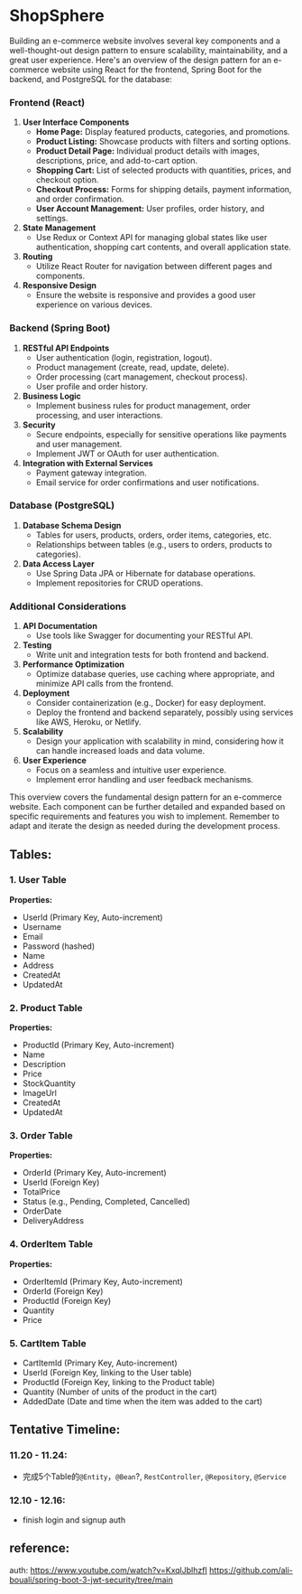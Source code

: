 # ShopSphere

Building an e-commerce website involves several key components and a well-thought-out design pattern to ensure scalability, maintainability, and a great user experience. Here's an overview of the design pattern for an e-commerce website using React for the frontend, Spring Boot for the backend, and PostgreSQL for the database:

### Frontend (React)

1. **User Interface Components**
   - **Home Page:** Display featured products, categories, and promotions.
   - **Product Listing:** Showcase products with filters and sorting options.
   - **Product Detail Page:** Individual product details with images, descriptions, price, and add-to-cart option.
   - **Shopping Cart:** List of selected products with quantities, prices, and checkout option.
   - **Checkout Process:** Forms for shipping details, payment information, and order confirmation.
   - **User Account Management:** User profiles, order history, and settings.
2. **State Management**
   - Use Redux or Context API for managing global states like user authentication, shopping cart contents, and overall application state.
3. **Routing**
   - Utilize React Router for navigation between different pages and components.
4. **Responsive Design**
   - Ensure the website is responsive and provides a good user experience on various devices.

### Backend (Spring Boot)

1. **RESTful API Endpoints**
   - User authentication (login, registration, logout).
   - Product management (create, read, update, delete).
   - Order processing (cart management, checkout process).
   - User profile and order history.
2. **Business Logic**
   - Implement business rules for product management, order processing, and user interactions.
3. **Security**
   - Secure endpoints, especially for sensitive operations like payments and user management.
   - Implement JWT or OAuth for user authentication.
4. **Integration with External Services**
   - Payment gateway integration.
   - Email service for order confirmations and user notifications.

### Database (PostgreSQL)

1. **Database Schema Design**
   - Tables for users, products, orders, order items, categories, etc.
   - Relationships between tables (e.g., users to orders, products to categories).
2. **Data Access Layer**
   - Use Spring Data JPA or Hibernate for database operations.
   - Implement repositories for CRUD operations.

### Additional Considerations

1. **API Documentation**
   - Use tools like Swagger for documenting your RESTful API.
2. **Testing**
   - Write unit and integration tests for both frontend and backend.
3. **Performance Optimization**
   - Optimize database queries, use caching where appropriate, and minimize API calls from the frontend.
4. **Deployment**
   - Consider containerization (e.g., Docker) for easy deployment.
   - Deploy the frontend and backend separately, possibly using services like AWS, Heroku, or Netlify.
5. **Scalability**
   - Design your application with scalability in mind, considering how it can handle increased loads and data volume.
6. **User Experience**
   - Focus on a seamless and intuitive user experience.
   - Implement error handling and user feedback mechanisms.

This overview covers the fundamental design pattern for an e-commerce website. Each component can be further detailed and expanded based on specific requirements and features you wish to implement. Remember to adapt and iterate the design as needed during the development process.

## Tables:

### 1. User Table

**Properties:**

- UserId (Primary Key, Auto-increment)
- Username
- Email
- Password (hashed)
- Name
- Address
- CreatedAt
- UpdatedAt

### 2. Product Table

**Properties:**

- ProductId (Primary Key, Auto-increment)
- Name
- Description
- Price
- StockQuantity
- ImageUrl
- CreatedAt
- UpdatedAt

### 3. Order Table

**Properties:**

- OrderId (Primary Key, Auto-increment)
- UserId (Foreign Key)
- TotalPrice
- Status (e.g., Pending, Completed, Cancelled)
- OrderDate
- DeliveryAddress

### 4. OrderItem Table

**Properties:**

- OrderItemId (Primary Key, Auto-increment)
- OrderId (Foreign Key)
- ProductId (Foreign Key)
- Quantity
- Price

### 5. CartItem Table

- CartItemId (Primary Key, Auto-increment)
- UserId (Foreign Key, linking to the User table)
- ProductId (Foreign Key, linking to the Product table)
- Quantity (Number of units of the product in the cart)
- AddedDate (Date and time when the item was added to the cart)

## Tentative Timeline:

### 11.20 - 11.24:

- 完成5个Table的`@Entity`，`@Bean`?, `RestController`, `@Repository`, `@Service`
### 12.10 - 12.16:
- finish login and signup auth

## reference:
auth:
   https://www.youtube.com/watch?v=KxqlJblhzfI
   https://github.com/ali-bouali/spring-boot-3-jwt-security/tree/main
